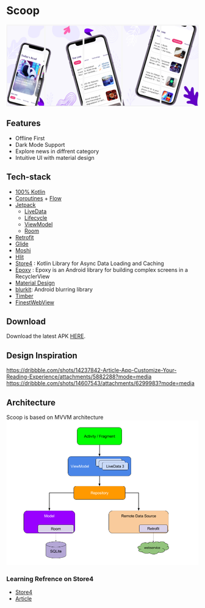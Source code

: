 # Scoop
![](screenshot.png)
 
## Features
- Offline First 
- Dark Mode Support
- Explore news in diffrent category
- Intuitive UI with material design

## Tech-stack
* [100% Kotlin](https://kotlinlang.org/)  
* [Coroutines](https://kotlinlang.org/docs/reference/coroutines-overview.html) + [Flow](https://kotlinlang.org/)
* [Jetpack](https://developer.android.com/jetpack)
  * [LiveData](https://developer.android.com/topic/libraries/architecture/livedata)
  * [Lifecycle](https://developer.android.com/topic/libraries/architecture/lifecycle)
  * [ViewModel](https://developer.android.com/topic/libraries/architecture/viewmodel) 
  * [Room](https://developer.android.com/jetpack/androidx/releases/room) 
* [Retrofit](https://square.github.io/retrofit/)
* [Glide](https://github.com/bumptech/glide)
* [Moshi](https://github.com/square/moshi)
* [Hlit](https://developer.android.com/training/dependency-injection/hilt-android)
* [Store4](https://github.com/dropbox/Store) :  Kotlin Library for Async Data Loading and Caching
* [Epoxy](https://github.com/airbnb/epoxy) : Epoxy is an Android library for building complex screens in a RecyclerView
* [Material Design](https://material.io/components?platform=android)
* [blurkit](https://github.com/CameraKit/blurkit-android): Android blurring library
* [Timber](https://github.com/JakeWharton/timber)
* [FinestWebView](https://github.com/TheFinestArtist/FinestWebView-Android)

## Download
Download the latest APK [HERE](https://github.com/Abdul-Quadri-Ismail/Scoop/releases/download/v1.0/scoop.apk).

## Design Inspiration
https://dribbble.com/shots/14237842-Article-App-Customize-Your-Reading-Experience/attachments/5882288?mode=media
https://dribbble.com/shots/14607543/attachments/6299983?mode=media

## Architecture
Scoop is based on MVVM architecture 
![](architecture.png)

### Learning Refrence on Store4
* [Store4](https://github.com/dropbox/Store/)
* [Article](https://medium.com/swlh/introduction-to-android-data-storage-with-dropbox-store-4-b2dc7e3753e1)

